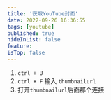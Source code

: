 ```yaml
---
title: '获取YouTube封面'
date: 2022-09-26 16:36:55
tags: [youtube]
published: true
hideInList: false
feature: 
isTop: false
---
```

1. `ctrl + U`
2. `ctrl + F` 输入 `thumbnailurl`
3. 打开`thumbnailurl`后面那个连接
